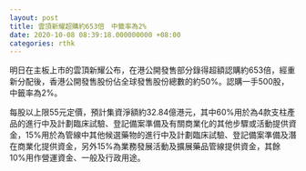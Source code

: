 ```yaml
---
layout: post
title: 雲頂新耀超購約653倍　中籤率為2%
date: 2020-10-08 08:39:18.000000000 +08:00
categories: rthk
---
```


明日在主板上市的雲頂新耀公布，在港公開發售部分錄得超額認購約653倍，經重新分配後，香港公開發售股份佔全球發售股份總數的約50%。認購一手500股，中籤率為2%。

每股以上限55元定價，預計集資淨額約32.84億港元，其中60%用於為4款支柱產品的進行中及計劃臨床試驗、登記備案準備及有關商業化的其他步驟或活動提供資金，15%用於為管線中其他候選藥物的進行中及計劃臨床試驗、登記備案準備及潛在商業化提供資金，另外15%為業務發展活動及擴展藥品管線提供資金，其餘10%用作營運資金、一般及行政用途。
